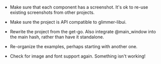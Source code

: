 - Make sure that each component has a screenshot. It's ok to
  re-use existing screenshots from other projects.

- Make sure the project is API compatible to glimmer-libui.

- Rewrite the project from the get-go. Also integrate 
  @main_window into the main hash, rather than have it
  standalone.

- Re-organize the examples, perhaps starting with another
  one.

- Check for image and font support again. Something isn't
  working!
